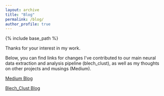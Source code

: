 ```yaml
---
layout: archive
title: "Blog"
permalink: /blog/
author_profile: true
---
```


{% include base_path %}

Thanks for your interest in my work.

Below, you can find links for changes I've contributed to our main neural data extraction and analysis pipeline (blech_clust), as well as my thoughts on other projects and musings (Medium).

[Medium Blog](https://medium.com/@abuzar_mahmood)

[Blech_Clust Blog](https://katzlabbrandeis.github.io/blech_clust/blogs/blogs_main.html)
